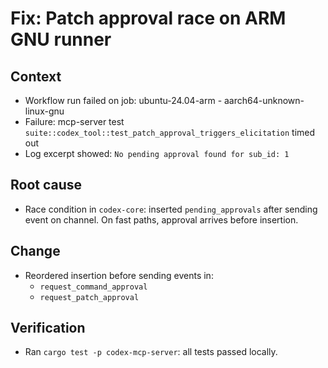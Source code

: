 # Fix: Patch approval race on ARM GNU runner

## Context
- Workflow run failed on job: ubuntu-24.04-arm - aarch64-unknown-linux-gnu
- Failure: mcp-server test `suite::codex_tool::test_patch_approval_triggers_elicitation` timed out
- Log excerpt showed: `No pending approval found for sub_id: 1`

## Root cause
- Race condition in `codex-core`: inserted `pending_approvals` after sending event on channel. On fast paths, approval arrives before insertion.

## Change
- Reordered insertion before sending events in:
  - `request_command_approval`
  - `request_patch_approval`

## Verification
- Ran `cargo test -p codex-mcp-server`: all tests passed locally.
